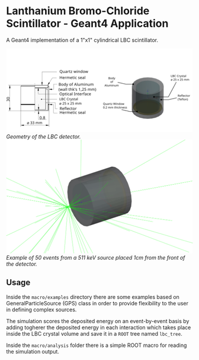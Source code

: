 # Lanthanium Bromo-Chloride Scintillator - Geant4 Application

A Geant4 implementation of a 1"x1" cylindrical LBC scintillator.

<img width="600" src="docs/Renders/comparison.svg" alt>
<em>Geometry of the LBC detector.</em>

<img width="600" src="docs/Renders/511keV_source.svg" alt>
<em>Example of 50 events from a 511 keV source placed 1cm from the front of the detector.</em>

## Usage

Inside the ```macro/examples``` directory there are some examples based on GeneralParticleSource (GPS) class in order to provide flexibility to the user in defining complex sources.

The simulation scores the deposited energy on an event-by-event basis by 
adding togherer the deposited energy in each interaction which takes place inside the LBC crystal volume and save it in a ```ROOT```  tree named ```lbc_tree```.

Inside the ```macro/analysis``` folder there is a simple ROOT macro for reading the simulation output.

